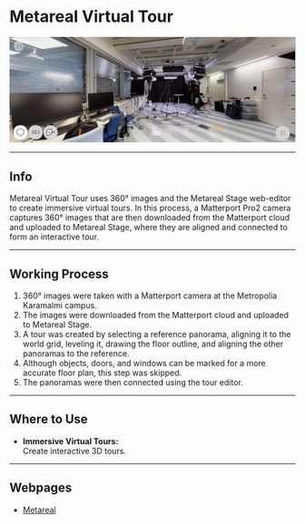 # Metareal Virtual Tour

[![Metareal Tour](../images/metareal.PNG)](https://tour-eu.metareal.com/apps/player?asset=f846831f-e2e2-4c90-bd4c-5f4088e9769b&position=-2.32x1.50y0.64z&rotation=2.07x-69.98y0.00z)

---

## Info

Metareal Virtual Tour uses 360° images and the Metareal Stage web-editor to create immersive virtual tours. In this process, a Matterport Pro2 camera captures 360° images that are then downloaded from the Matterport cloud and uploaded to Metareal Stage, where they are aligned and connected to form an interactive tour.

---

## Working Process

1. 360° images were taken with a Matterport camera at the Metropolia Karamalmi campus.
2. The images were downloaded from the Matterport cloud and uploaded to Metareal Stage.
3. A tour was created by selecting a reference panorama, aligning it to the world grid, leveling it, drawing the floor outline, and aligning the other panoramas to the reference.
4. Although objects, doors, and windows can be marked for a more accurate floor plan, this step was skipped.
5. The panoramas were then connected using the tour editor.

---

## Where to Use

- **Immersive Virtual Tours:**  
  Create interactive 3D tours.

---

## Webpages

- [Metareal](https://www.metareal.com/)

